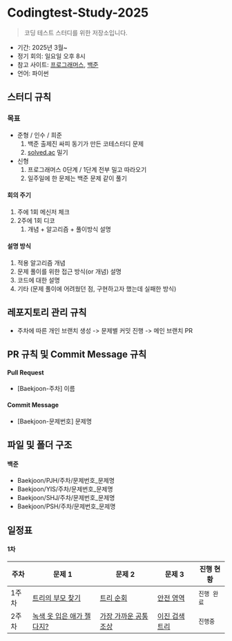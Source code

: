 # Codingtest-Study-2025
> 코딩 테스트 스터디를 위한 저장소입니다. 

- 기간: 2025년 3월~
- 정기 회의: 일요일 오후 8시
- 참고 사이트: [프로그래머스](https://programmers.co.kr/learn/challenges), [백준](https://www.acmicpc.net/group/23132)
- 언어: 파이썬

## 스터디 규칙 

### 목표

- 준형 / 인수 / 희준 
    1. 백준 출제진 싸피 동기가 만든 코테스터디 문제
    2. [solved.ac](http://solved.ac/) 밀기
- 신형
    1. 프로그래머스 0단계 / 1단계 전부 밀고 따라오기
    2. 일주일에 한 문제는 백준 문제 같이 풀기

#### 회의 주기

1. 주에 1회 메신저 체크
2. 2주에 1회 디코
   1. 개념 + 알고리즘 + 풀이방식 설명

#### 설명 방식

1. 적용 알고리즘 개념
2. 문제 풀이를 위한 접근 방식(or 개념) 설명
3. 코드에 대한 설명
4. 기타 (문제 풀이에 어려웠던 점, 구현하고자 했는데 실패한 방식)

## 레포지토리 관리 규칙

- 주차에 따른 개인 브랜치 생성 -> 문제별 커밋 진행 -> 메인 브랜치 PR

## PR 규칙 및 Commit Message 규칙

#### Pull Request

- [Baekjoon-주차] 이름

#### Commit Message

- [Baekjoon-문제번호] 문제명

## 파일 및 폴더 구조

#### 백준

- Baekjoon/PJH/주차/문제번호_문제명
- Baekjoon/YIS/주차/문제번호_문제명
- Baekjoon/SHJ/주차/문제번호_문제명
- Baekjoon/PSH/주차/문제번호_문제명

## 일정표

#### 1차

| **주차** | **문제 1** | **문제 2** | **문제 3**                                | **진행 현황** |
| -------- | -----------|------------|------------------------------------------| --------------|
| 1주차    |[트리의 부모 찾기](https://www.acmicpc.net/problem/11725) | [트리 순회](https://www.acmicpc.net/problem/1991) | [안전 영역](https://www.acmicpc.net/problem/2468) |  ` 진행 완료 `  |
| 2주차    |[녹색 옷 입은 애가 젤다지?](https://www.acmicpc.net/problem/4485) | [가장 가까운 공통 조상](https://www.acmicpc.net/problem/3584) | [이진 검색 트리](https://www.acmicpc.net/problem/5639)|  ` 진행중 `  |
